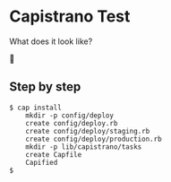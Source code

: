 # Capistrano Test

What does it look like?

👻

## Step by step

    $ cap install
        mkdir -p config/deploy
        create config/deploy.rb
        create config/deploy/staging.rb
        create config/deploy/production.rb
        mkdir -p lib/capistrano/tasks
        create Capfile
        Capified
    $

